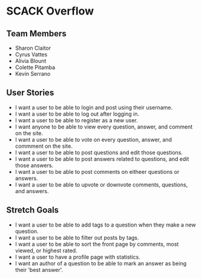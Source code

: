 # SCACK Overflow

## Team Members

+ Sharon Claitor
+ Cyrus Vattes
+ Alivia Blount
+ Colette Pitamba
+ Kevin Serrano

## User Stories

+ I want a user to be able to login and post using their username.
+ I want a user to be able to log out after logging in.
+ I want a user to be able to register as a new user.
+ I want anyone to be able to view every question, answer, and comment on the site.
+ I want a user to be able to vote on every question, answer, and commment on the site.
+ I want a user to be able to post questions and edit those questions.
+ I want a user to be able to post answers related to questions, and edit those answers.
+ I want a user to be able to post comments on eitheer questions or answers.
+ I want a user to be able to upvote or downvote comments, questions, and answers.

##  Stretch Goals

+ I want a user to be able to add tags to a question when they make a new question.
+ I want a user to be able to filter out posts by tags.
+ I want a user to be able to sort the front page by comments, most viewed, or highest rated.
+ I want a user to have a profile page with statistics.
+ I want an author of a question to be able to mark an answer as being their 'best answer'.